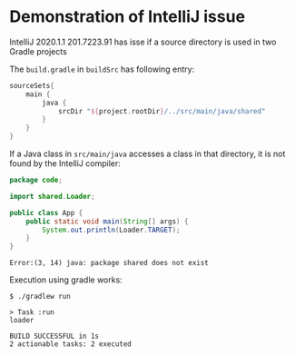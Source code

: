 # Demonstration of IntelliJ issue

IntelliJ 2020.1.1 201.7223.91 has isse if a source directory is used in two Gradle projects

The `build.gradle` in `buildSrc` has following entry:

```groovy
sourceSets{
    main {
        java {
            srcDir "${project.rootDir}/../src/main/java/shared"
        }
    }
}
```

If a Java class in `src/main/java` accesses a class in that directory, it is not found by the IntelliJ compiler:

```java
package code;

import shared.Loader;

public class App {
    public static void main(String[] args) {
        System.out.println(Loader.TARGET);
    }
}
```

```text
Error:(3, 14) java: package shared does not exist
```

Execution using gradle works:

```terminal
$ ./gradlew run

> Task :run
loader

BUILD SUCCESSFUL in 1s
2 actionable tasks: 2 executed
```
